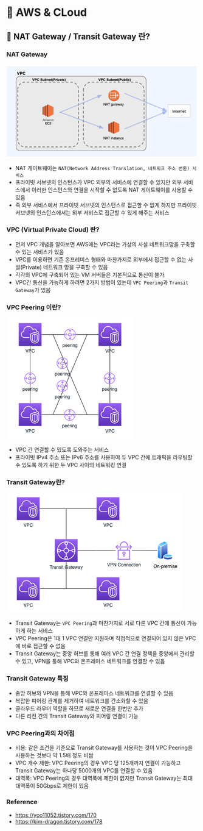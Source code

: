 # :book: AWS & CLoud

## :pushpin: NAT Gateway / Transit Gateway 란?

### NAT Gateway

![](./images/natgateway.PNG)

- NAT 게이트웨이는 `NAT(Network Address Translation, 네트워크 주소 변환) 서비스`
- 프라이빗 서브넷의 인스턴스가 VPC 외부의 서비스에 연결할 수 있지만 외부 서비스에서 이러한 인스턴스와 연결을 시작할 수 없도록 NAT 게이트웨이를 사용할 수 있음
- 즉 외부 서비스에서 프라이빗 서브넷의 인스턴스로 접근할 수 없게 하지만 프라이빗 서브넷의 인스턴스에서는 외부 서비스로 접근할 수 있게 해주는 서비스


### VPC (Virtual Private Cloud) 란?

- 먼저 VPC 개념을 알아보면 AWS에는 VPC라는 가상의 사설 네트워크망을 구축할 수 있는 서비스가 있음
- VPC를 이용하면 기존 온프레미스 형태와 마찬가지로 외부에서 접근할 수 없는 사설(Private) 네트워크 망을 구축할 수 있음
- 각각의 VPC에 구축되어 있는 VM 서버들은 기본적으로 통신이 불가
- VPC간 통신을 가능하게 하려면 2가지 방법이 있는데 `VPC Peering`과 `Transit Gateway`가 있음


### VPC Peering 이란?

![](./images/VPCPeering.PNG)

- VPC 간 연결할 수 있도록 도와주는 서비스
- 프라이빗 IPv4 주소 또는 IPv6 주소를 사용하여 두 VPC 간에 트래픽을 라우팅할 수 있도록 하기 위한 두 VPC 사이의 네트워킹 연결


### Transit Gateway란?

![](./images/transitgw.PNG)

- Transit Gateway는 `VPC Peering`과 마찬가지로 서로 다른 VPC 간에 통신이 가능하게 하는 서비스
- VPC Peering은 1대 1 VPC 연결만 지원하며 직접적으로 연결되어 있지 않은 VPC에 바로 접근할 수 없음
- Transit Gateway는 중앙 허브를 통해 여러 VPC 간 연결 정책을 중앙에서 관리할 수 있고, VPN을 통해 VPC와 온프레미스 네트워크를 연결할 수 있음


### Transit Gateway 특징
- 중앙 허브와 VPN을 통해 VPC와 온프레미스 네트워크를 연결할 수 있음
- 복잡한 피어링 관계를 제거하여 네트워크를 간소화할 수 있음
- 클라우드 라우터 역할을 하므로 새로운 연결을 한번만 추가
- 다른 리전 간의 Transit Gateway와 피어링 연결이 가능

### VPC Peering과의 차이점
- 비용: 같은 조건을 기준으로 Transit Gateway를 사용하는 것이 VPC Peering을 사용하는 것보다 약 1.5배 정도 비쌈
- VPC 개수 제한: VPC Peering의 경우 VPC 당 125개까지 연결이 가능하고 Transit Gateway는 하나당 5000개의 VPC를 연결할 수 있음
- 대역폭: VPC Peering의 경우 대역폭에 제한이 없지만 Transit Gateway는 최대 대역폭이 50Gbps로 제한이 있음


### Reference
- https://yoo11052.tistory.com/170
- https://kim-dragon.tistory.com/178